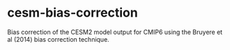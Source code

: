 # cesm-bias-correction
Bias correction of the CESM2 model output for CMIP6 using the Bruyere et al (2014) bias correction technique.
